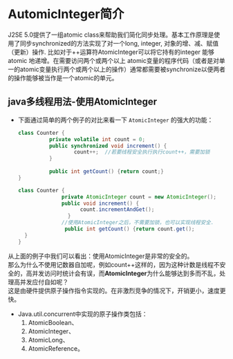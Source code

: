 # AutomicInteger简介

J2SE 5.0提供了一组atomic class来帮助我们简化同步处理。基本工作原理是使用了同步synchronized的方法实现了对一个long, integer, 对象的增、减、赋值（更新）操作. 比如对于++运算符AtomicInteger可以将它持有的integer 能够atomic 地递增。在需要访问两个或两个以上 atomic变量的程序代码（或者是对单一的atomic变量执行两个或两个以上的操作）通常都需要被synchronize以便两者的操作能够被当作是一个atomic的单元。

## java多线程用法-使用AtomicInteger

- 下面通过简单的两个例子的对比来看一下 `AtomicInteger` 的强大的功能：

  ```java
  class Counter {
            private volatile int count = 0;
            public synchronized void increment() {
                    count++;  //若要线程安全执行执行count++，需要加锁
            }
      
            public int getCount() {return count;}
  }
  
  class Counter {
                private AtomicInteger count = new AtomicInteger();
                public void increment() {
                      count.incrementAndGet();
                  }       
                //使用AtomicInteger之后，不需要加锁，也可以实现线程安全.
                 public int getCount() {return count.get();
    }
  }
  ```

从上面的例子中我们可以看出：使用AtomicInteger是非常的安全的。  
那么为什么不使用记数器自加呢，例如count++这样的，因为这种计数是线程不安全的，高并发访问时统计会有误，而**AtomicInteger**为什么能够达到多而不乱，处理高并发应付自如呢？  
这是由硬件提供原子操作指令实现的。在非激烈竞争的情况下，开销更小，速度更快。

- Java.util.concurrent中实现的原子操作类包括：
  1. AtomicBoolean、
  2. AtomicInteger、
  3. AtomicLong、
  4. AtomicReference。

